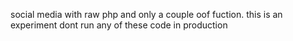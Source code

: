 social media with raw php and only  a couple oof fuction. this is an experiment dont run any of these code  in production
